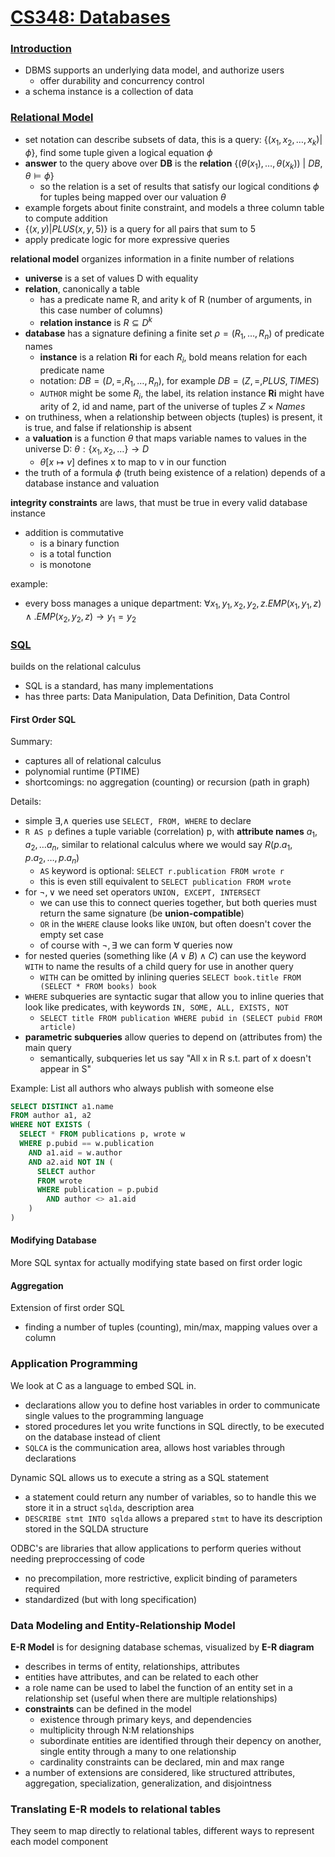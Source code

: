 # [CS348: Databases](https://cs.uwaterloo.ca/~gweddell/cs348/)
### [Introduction](https://cs.uwaterloo.ca/~gweddell/cs348/lect-INTRODUCTION.pdf)
- DBMS supports an underlying data model, and authorize users
  - offer durability and concurrency control
- a schema instance is a collection of data


### [Relational Model](http://db.uwaterloo.ca/~gweddell/cs348/lect-RELATIONAL.pdf)
- set notation can describe subsets of data, this is a query: $\{ (x_1, x_2, \dots, x_k) | \phi \}$, find some tuple given a logical equation $\phi$
- **answer** to the query above over **DB** is the **relation** $\{ (\theta(x_1), \dots, \theta(x_k)) \ | \ DB, \theta \models\phi \}$
  - so the relation is a set of results that satisfy our logical conditions $\phi$ for tuples being mapped over our valuation $\theta$
- example forgets about finite constraint, and models a three column table to compute addition
- $\{(x,y) | PLUS(x,y,5)\}$ is a query for all pairs that sum to 5
- apply predicate logic	for more expressive queries


**relational model** organizes information in a finite number of relations
- **universe** is a set of values D with equality
- **relation**, canonically a table 
  - has a predicate name R, and arity k of R (number of arguments, in this case number of columns)
  - **relation instance** is $R \subseteq D^k$
- **database** has a signature defining a finite set $\rho = (R_1, \dots, R_n)$ of predicate names
  - **instance** is a relation **Ri** for each $R_i$, bold means relation for each predicate name
  - notation: $DB = (D, =, R_1, \dots, R_n)$, for example $DB = (Z, =, PLUS, TIMES)$
  - `AUTHOR` might be some $R_i$, the label, its relation instance **Ri** might have arity of 2, id and name, part of the universe of tuples $Z \times Names$
- on truthiness, when a relationship between objects (tuples) is present, it is true, and false if relationship is absent
- a **valuation** is a function $\theta$ that maps variable names to values in the universe D: $\theta : \{x_1, x_2, \dots\} \rightarrow D$
  - $\theta[x \mapsto v]$ defines x to map to v in our function
- the truth of a formula $\phi$ (truth being existence of a relation) depends of a database instance and valuation

**integrity constraints** are laws, that must be true in every valid database instance
- addition is commutative
  - is a binary function
  - is a total function
  - is monotone

example:
- every boss manages a unique department: $\forall x_1,y_1, x_2, y_2 ,z.EMP(x_1,y_1,z) \land .EMP(x_2,y_2,z) \rightarrow y_1 = y_2$

### [SQL](https://cs.uwaterloo.ca/~gweddell/cs348/lect-SQL-handout.pdf)
builds on the relational calculus
- SQL is a standard, has many implementations
- has three parts: Data Manipulation, Data Definition, Data Control

#### First Order SQL
Summary:
- captures all of relational calculus
- polynomial runtime (PTIME)
- shortcomings: no aggregation (counting) or recursion (path in graph)

Details:
- simple $\exists, \land$ queries use `SELECT, FROM, WHERE` to declare
- `R AS p` defines a tuple variable (correlation) p, with **attribute names** $a_1, a_2, \dots a_n$, similar to relational calculus where we would say $R(p.a_1, p.a_2, \dots, p.a_n)$
  - `AS` keyword is optional: `SELECT r.publication FROM wrote r`
  - this is even still equivalent to `SELECT publication FROM wrote`
- for $\lnot, \lor$ we need set operators `UNION, EXCEPT, INTERSECT`
  - we can use this to connect queries together, but both queries must return the same signature (be **union-compatible**)
  - `OR` in the `WHERE` clause looks like `UNION`, but often doesn't cover the empty set case
  - of course with $\lnot, \exists$ we can form $\forall$ queries now
- for nested queries (something like $(A \lor B) \land C$) can use the keyword `WITH` to name the results of a child query for use in another query
  - `WITH` can be omitted by inlining queries `SELECT book.title FROM (SELECT * FROM books) book`
- `WHERE` subqueries are syntactic sugar that allow you to inline queries that look like predicates, with keywords `IN, SOME, ALL, EXISTS, NOT`
  - `SELECT title FROM publication WHERE pubid in (SELECT pubid FROM article)`
- **parametric subqueries** allow queries to depend on (attributes from) the main query 
  - semantically, subqueries let us say "All x in R s.t. part of x doesn't appear in S"

Example: List all authors who always publish with someone else
```SQL
SELECT DISTINCT a1.name 
FROM author a1, a2 
WHERE NOT EXISTS (
  SELECT * FROM publications p, wrote w 
  WHERE p.pubid == w.publication
    AND a1.aid = w.author
    AND a2.aid NOT IN (
      SELECT author
      FROM wrote
      WHERE publication = p.pubid
        AND author <> a1.aid
    )
)
```

#### Modifying Database
More SQL syntax for actually modifying state based on first order logic

#### Aggregation
Extension of first order SQL
- finding a number of tuples (counting), min/max, mapping values over a column

### Application Programming
We look at C as a language to embed SQL in.
- declarations allow you to define host variables in order to communicate single values to the programming language
- stored procedures let you write functions in SQL directly, to be executed on the database instead of client
- `SQLCA` is the communication area, allows host variables through declarations

Dynamic SQL allows us to execute a string as a SQL statement
- a statement could return any number of variables, so to handle this we store it in a struct `sqlda`, description area
- `DESCRIBE stmt INTO sqlda` allows a prepared `stmt` to have its description stored in the SQLDA structure

ODBC's are libraries that allow applications to perform queries without needing preproccessing of code
- no precompilation, more restrictive, explicit binding of parameters required
- standardized (but with long specification)

### Data Modeling and Entity-Relationship Model
**E-R Model** is for designing database schemas, visualized by **E-R diagram**
- describes in terms of entity, relationships, attributes
- entities have attributes, and can be related to each other
- a role name can be used to label the function of an entity set in a relationship set (useful when there are multiple relationships)
- **constraints** can be defined in the model
  - existence through primary keys, and dependencies
  - multiplicity through N:M relationships
  - subordinate entities are identified through their depency on another, single entity through a many to one relationship
  - cardinality constraints can be declared, min and max range
- a number of extensions are considered, like structured attributes, aggregation, specialization, generalization, and disjointness

### Translating E-R models to relational tables
They seem to map directly to relational tables, different ways to represent each model component

